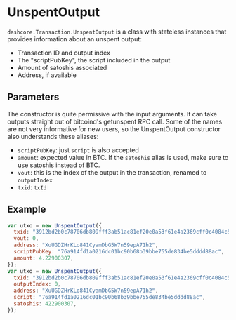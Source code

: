 # UnspentOutput

`dashcore.Transaction.UnspentOutput` is a class with stateless instances that provides information about an unspent output:

- Transaction ID and output index
- The "scriptPubKey", the script included in the output
- Amount of satoshis associated
- Address, if available

## Parameters

The constructor is quite permissive with the input arguments. It can take outputs straight out of bitcoind's getunspent RPC call. Some of the names are not very informative for new users, so the UnspentOutput constructor also understands these aliases:

- `scriptPubKey`: just `script` is also accepted
- `amount`: expected value in BTC. If the `satoshis` alias is used, make sure to use satoshis instead of BTC.
- `vout`: this is the index of the output in the transaction, renamed to `outputIndex`
- `txid`: `txId`

## Example

```javascript
var utxo = new UnspentOutput({
  txid: "3912bd2b0c78706db809fff3ab51ac81ef20e0a53f61e4a2369cff0c4084c55c",
  vout: 0,
  address: "XuUGDZHrKLo841CyamDbG5W7n59epA71h2",
  scriptPubKey: "76a914fd1a0216dc01bc90b68b39bbe755de834be5dddd88ac",
  amount: 4.22900307,
});
var utxo = new UnspentOutput({
  txId: "3912bd2b0c78706db809fff3ab51ac81ef20e0a53f61e4a2369cff0c4084c55c",
  outputIndex: 0,
  address: "XuUGDZHrKLo841CyamDbG5W7n59epA71h2",
  script: "76a914fd1a0216dc01bc90b68b39bbe755de834be5dddd88ac",
  satoshis: 422900307,
});
```
